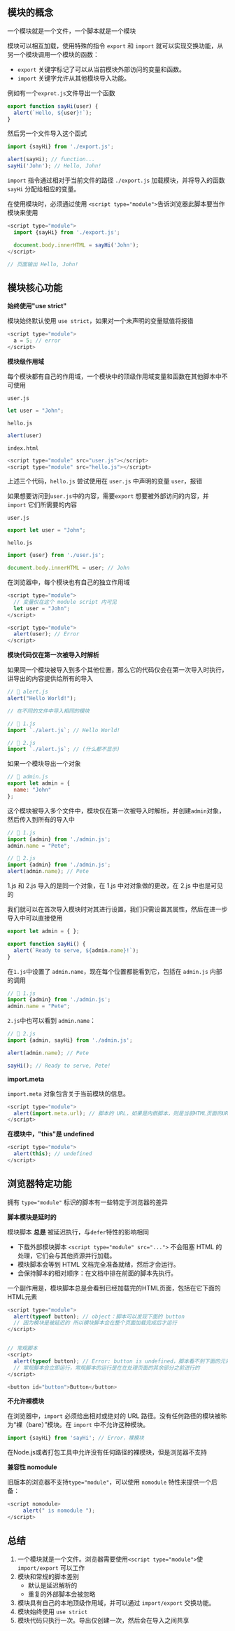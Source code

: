 ## 模块的概念

一个模块就是一个文件，一个脚本就是一个模块

模块可以相互加载，使用特殊的指令 `export` 和 `import` 就可以实现交换功能，从另一个模块调用一个模块的函数：

- `export` 关键字标记了可以从当前模块外部访问的变量和函数。
- `import` 关键字允许从其他模块导入功能。



例如有一个`exprot.js`文件导出一个函数

```javascript
export function sayHi(user) {
  alert(`Hello, ${user}!`);
}
```



然后另一个文件导入这个函式

```javascript
import {sayHi} from './export.js';

alert(sayHi); // function...
sayHi('John'); // Hello, John!
```



`import` 指令通过相对于当前文件的路径 `./export.js` 加载模块，并将导入的函数 `sayHi` 分配给相应的变量。



在使用模块时，必须通过使用 `<script type="module">`告诉浏览器此脚本要当作模块来使用



```javascript
<script type="module">
  import {sayHi} from './export.js';

  document.body.innerHTML = sayHi('John');
</script>

// 页面输出 Hello, John!
```



## 模块核心功能

**始终使用"use strict"**



模块始终默认使用 `use strict`，如果对一个未声明的变量赋值将报错



```javascript
<script type="module">
  a = 5; // error
</script>
```



**模块级作用域**



每个模块都有自己的作用域，一个模块中的顶级作用域变量和函数在其他脚本中不可使用



`user.js`

```javascript
let user = "John";
```



`hello.js`

```javascript
alert(user)
```



`index.html`

```javascript
<script type="module" src="user.js"></script>
<script type="module" src="hello.js"></script>
```



上述三个代码，`hello.js` 尝试使用在 `user.js` 中声明的变量 `user`，报错



如果想要访问到`user.js`中的内容，需要`export` 想要被外部访问的内容，并 `import` 它们所需要的内容



`user.js`

```javascript
export let user = "John";
```



`hello.js`

```javascript
import {user} from './user.js';

document.body.innerHTML = user; // John
```



在浏览器中，每个模块也有自己的独立作用域

```javascript
<script type="module">
  // 变量仅在这个 module script 内可见
  let user = "John";
</script>

<script type="module">
  alert(user); // Error
</script>
```



**模块代码仅在第一次被导入时解析**

如果同一个模块被导入到多个其他位置，那么它的代码仅会在第一次导入时执行，讲导出的内容提供给所有的导入



```javascript
// 📁 alert.js
alert("Hello World!");
```



```javascript
// 在不同的文件中导入相同的模块

// 📁 1.js
import `./alert.js`; // Hello World!

// 📁 2.js
import `./alert.js`; // (什么都不显示)
```



如果一个模块导出一个对象

```javascript
// 📁 admin.js
export let admin = {
  name: "John"
};
```



这个模块被导入多个文件中，模块仅在第一次被导入时解析，并创建`admin`对象，然后传入到所有的导入中



```javascript
// 📁 1.js
import {admin} from './admin.js';
admin.name = "Pete";

// 📁 2.js
import {admin} from './admin.js';
alert(admin.name); // Pete
```



1.js 和 2.js 导入的是同一个对象，在 1.js 中对对象做的更改，在 2.js 中也是可见的



我们就可以在首次导入模块时对其进行设置，我们只需设置其属性，然后在进一步导入中可以直接使用



```javascript
export let admin = { };

export function sayHi() {
  alert(`Ready to serve, ${admin.name}!`);
}
```



在`1.js`中设置了 `admin.name`，现在每个位置都能看到它，包括在 `admin.js` 内部的调用

```javascript
// 📁 1.js
import {admin} from './admin.js';
admin.name = "Pete";
```



`2.js`中也可以看到 `admin.name`：

```javascript
// 📁 2.js
import {admin, sayHi} from './admin.js';

alert(admin.name); // Pete

sayHi(); // Ready to serve, Pete!
```



**import.meta**

`import.meta` 对象包含关于当前模块的信息。



```javascript
<script type="module">
  alert(import.meta.url); // 脚本的 URL，如果是内嵌脚本，则是当前HTML页面的URL
</script>
```



**在模块中，"this"是 undefined**



```javascript
<script type="module">
  alert(this); // undefined
</script>
```



## 浏览器特定功能

拥有 `type="module"` 标识的脚本有一些特定于浏览器的差异



**脚本模块是延时的**

模块脚本 **总是** 被延迟执行，与`defer`特性的影响相同



- 下载外部模块脚本 `<script type="module" src="...">` 不会阻塞 HTML 的处理，它们会与其他资源并行加载。
- 模块脚本会等到 HTML 文档完全准备就绪，然后才会运行。
- 会保持脚本的相对顺序：在文档中排在前面的脚本先执行。



一个副作用是，模块脚本总是会看到已经加载完的HTML页面，包括在它下面的HTML元素



```javascript
<script type="module">
  alert(typeof button); // object：脚本可以发现下面的 button
  // 因为模块是被延迟的 所以模块脚本会在整个页面加载完成后才运行
</script>


// 常规脚本
<script>
  alert(typeof button); // Error: button is undefined，脚本看不到下面的元素
  // 常规脚本会立即运行，常规脚本的运行是在在处理页面的其余部分之前进行的
</script>

<button id="button">Button</button>
```



**不允许裸模块**



在浏览器中，`import` 必须给出相对或绝对的 URL 路径。没有任何路径的模块被称为“裸（bare）”模块。在 `import` 中不允许这种模块。



```javascript
import {sayHi} from 'sayHi'; // Error，裸模块
```



在Node.js或者打包工具中允许没有任何路径的裸模块，但是浏览器不支持



**兼容性 nomodule**



旧版本的浏览器不支持`type="module"`，可以使用 `nomodule` 特性来提供一个后备：

```javascript
<script nomodule>
	 alert(" is nomodule ");
</script>
```



## 总结

1. 一个模块就是一个文件。浏览器需要使用`<script type="module">`使 `import/export` 可以工作
2. 模块和常规的脚本差别
   * 默认是延迟解析的
   * 重复的外部脚本会被忽略
3. 模块具有自己的本地顶级作用域，并可以通过 `import/export` 交换功能。
4. 模块始终使用 `use strict`
5. 模块代码只执行一次。导出仅创建一次，然后会在导入之间共享



 

